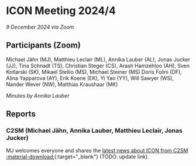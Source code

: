 # ICON Meeting 2024/4

*9 December 2024 via Zoom*

## Participants (Zoom)
Michael Jähn (MJ),
Matthieu Leclair (ML),
Annika Lauber (AL),
Jonas Jucker (JJ),
Tina Schnadt (TS),
Christian Steger (CS),
Arash Hamzehloo (AH),
Sven Kotlarski (SK),
Mikael Stellio (MS),
Michael Steiner (MS)
Doris Folini (DF),
Alina Yapparova (AY),
Erik Koene (EK),
Yi Yao (YY),
Will Sawyer (WS),
Nander Wever (NW),
Matthias Kraushaar (MK)


_Minutes by Annika Lauber_

## Reports

### C2SM (Michael Jähn, Annika Lauber, Matthieu Leclair, Jonas Jucker)
MJ welcomes everyone and shares the [latest news about ICON from C2SM :material-download:](https://polybox.ethz.ch/index.php/s/uINvAjV0N5LbLUQ){:target="_blank"} (TODO: update link).


